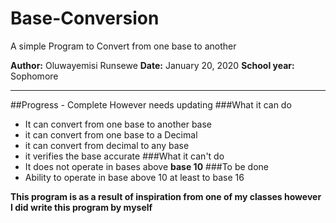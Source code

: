 # Base-Conversion
 A simple Program to Convert from one base to another

 **Author:** Oluwayemisi Runsewe
 **Date:** January 20, 2020
 **School year:** Sophomore
 ****

##Progress - Complete However needs updating
###What it can do
- It can convert from one base to another base
- it can convert from one base to a Decimal
- it can convert from decimal to any base
- it verifies the base accurate 
###What it can't do
- It does not operate in bases above **base 10**
###To be done
- Ability to operate in base above 10 at least to base 16


**This program is as a result of inspiration from one of my classes however I did write this program by myself**